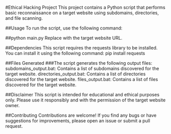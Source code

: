 #Ethical Hacking Project
This project contains a Python script that performs basic reconnaissance on a target website using subdomains, directories, and file scanning.

##Usage
To run the script, use the following command:

##python main.py <url>
Replace <url> with the target website URL.

##Dependencies
This script requires the requests library to be installed. You can install it using the following command:
	pip install requests

##Files Generated
###The script generates the following output files:
subdomains_output.bat: Contains a list of subdomains discovered for the target website.
directories_output.bat: Contains a list of directories discovered for the target website.
files_output.bat: Contains a list of files discovered for the target website.

##Disclaimer
This script is intended for educational and ethical purposes only. Please use it responsibly and with the permission of the target website owner.

##Contributing
Contributions are welcome! If you find any bugs or have suggestions for improvements, please open an issue or submit a pull request.